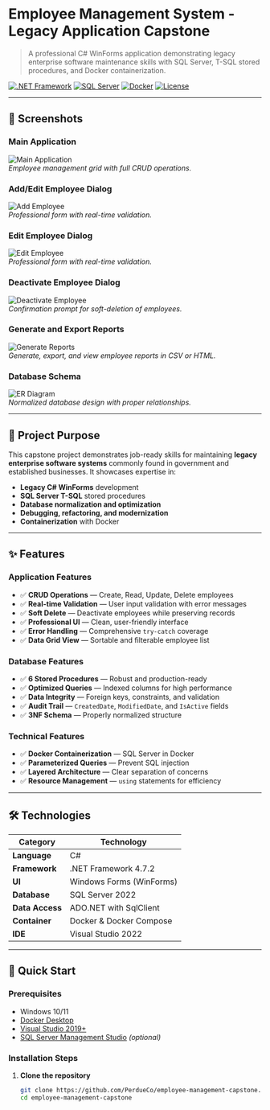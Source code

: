 # Employee Management System - Legacy Application Capstone

> A professional C# WinForms application demonstrating legacy enterprise software maintenance skills with SQL Server, T-SQL stored procedures, and Docker containerization.

[![.NET Framework](https://img.shields.io/badge/.NET%20Framework-4.7.2-blue)](https://dotnet.microsoft.com/)
[![SQL Server](https://img.shields.io/badge/SQL%20Server-2022-red)](https://www.microsoft.com/sql-server)
[![Docker](https://img.shields.io/badge/Docker-Ready-2496ED)](https://www.docker.com/)
[![License](https://img.shields.io/badge/License-MIT-green.svg)](LICENSE)

---

## 📸 Screenshots

### Main Application
![Main Application](screenshots/main-app.png)  
*Employee management grid with full CRUD operations.*

### Add/Edit Employee Dialog
![Add Employee](screenshots/add-employee-dialog.png)  
*Professional form with real-time validation.*

### Edit Employee Dialog
![Edit Employee](screenshots/edit-employee-dialog.png)  
*Professional form with real-time validation.*

### Deactivate Employee Dialog
![Deactivate Employee](screenshots/confirm-employee-deactivation-dialog.png)  
*Confirmation prompt for soft-deletion of employees.*

### Generate and Export Reports
![Generate Reports](screenshots/select-employee-reports-dialog.png)  
*Generate, export, and view employee reports in CSV or HTML.*

### Database Schema
![ER Diagram](screenshots/er-diagram.png)  
*Normalized database design with proper relationships.*

---

## 🎯 Project Purpose

This capstone project demonstrates job-ready skills for maintaining **legacy enterprise software systems** commonly found in government and established businesses. It showcases expertise in:

- **Legacy C# WinForms** development
- **SQL Server T-SQL** stored procedures
- **Database normalization and optimization**
- **Debugging, refactoring, and modernization**
- **Containerization** with Docker

---

## ✨ Features

### Application Features
- ✅ **CRUD Operations** — Create, Read, Update, Delete employees  
- ✅ **Real-time Validation** — User input validation with error messages  
- ✅ **Soft Delete** — Deactivate employees while preserving records  
- ✅ **Professional UI** — Clean, user-friendly interface  
- ✅ **Error Handling** — Comprehensive `try-catch` coverage  
- ✅ **Data Grid View** — Sortable and filterable employee list  

### Database Features
- ✅ **6 Stored Procedures** — Robust and production-ready  
- ✅ **Optimized Queries** — Indexed columns for high performance  
- ✅ **Data Integrity** — Foreign keys, constraints, and validation  
- ✅ **Audit Trail** — `CreatedDate`, `ModifiedDate`, and `IsActive` fields  
- ✅ **3NF Schema** — Properly normalized structure  

### Technical Features
- ✅ **Docker Containerization** — SQL Server in Docker  
- ✅ **Parameterized Queries** — Prevent SQL injection  
- ✅ **Layered Architecture** — Clear separation of concerns  
- ✅ **Resource Management** — `using` statements for efficiency  

---

## 🛠️ Technologies

| Category | Technology |
|-----------|-------------|
| **Language** | C# |
| **Framework** | .NET Framework 4.7.2 |
| **UI** | Windows Forms (WinForms) |
| **Database** | SQL Server 2022 |
| **Data Access** | ADO.NET with SqlClient |
| **Container** | Docker & Docker Compose |
| **IDE** | Visual Studio 2022 |

---

## 🚀 Quick Start

### Prerequisites
- Windows 10/11  
- [Docker Desktop](https://www.docker.com/products/docker-desktop)  
- [Visual Studio 2019+](https://visualstudio.microsoft.com/)  
- [SQL Server Management Studio](https://aka.ms/ssmsfullsetup) *(optional)*  

### Installation Steps

1. **Clone the repository**
   ```bash
   git clone https://github.com/PerdueCo/employee-management-capstone.git
   cd employee-management-capstone

 

